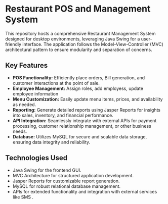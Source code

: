 # Restaurant POS and Management System



This repository hosts a comprehensive Restaurant Management System designed for desktop environments, leveraging Java Swing for a user-friendly interface. The application follows the Model-View-Controller (MVC) architectural pattern to ensure modularity and separation of concerns.

## Key Features

- **POS Functionality:** Efficiently place orders, Bill generation, and customer interactions at the point of sale.
- **Employee Management:** Assign roles, add employess, update employee information
- **Menu Customization:** Easily update menu items, prices, and availability as needed.
- **Reporting:** Generate detailed reports using Jasper Reports for insights into sales, inventory, and financial performance.
- **API Integration:** Seamlessly integrate with external APIs for payment processing, customer relationship management, or other business needs.
- **Database:** Utilizes MySQL for secure and scalable data storage, ensuring data integrity and reliability.

## Technologies Used

- Java Swing for the frontend GUI.
- MVC Architecture for structured application development.
- Jasper Reports for customizable report generation.
- MySQL for robust relational database management.
- APIs for extended functionality and integration with external services like SMS .


